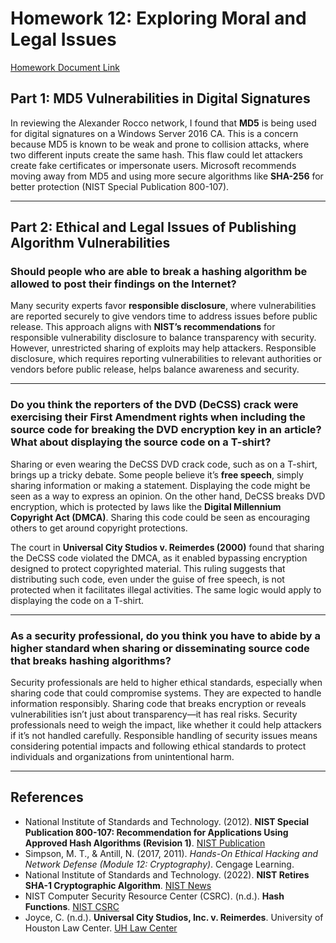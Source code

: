 # Homework 12: Exploring Moral and Legal Issues

[Homework Document Link](https://github.com/StephVergil/Exploring-Moral-and-Legal-Issues/blob/main/Homework%2012%20Exploring%20Moral%20and%20Legal%20Issues.docx)

## Part 1: MD5 Vulnerabilities in Digital Signatures

In reviewing the Alexander Rocco network, I found that **MD5** is being used for digital signatures on a Windows Server 2016 CA. This is a concern because MD5 is known to be weak and prone to collision attacks, where two different inputs create the same hash. This flaw could let attackers create fake certificates or impersonate users. Microsoft recommends moving away from MD5 and using more secure algorithms like **SHA-256** for better protection ​(NIST Special Publication 800-107).

---

## Part 2: Ethical and Legal Issues of Publishing Algorithm Vulnerabilities

### Should people who are able to break a hashing algorithm be allowed to post their findings on the Internet?

Many security experts favor **responsible disclosure**, where vulnerabilities are reported securely to give vendors time to address issues before public release. This approach aligns with **NIST’s recommendations** for responsible vulnerability disclosure to balance transparency with security. However, unrestricted sharing of exploits may help attackers. Responsible disclosure, which requires reporting vulnerabilities to relevant authorities or vendors before public release, helps balance awareness and security.

---

### Do you think the reporters of the DVD (DeCSS) crack were exercising their First Amendment rights when including the source code for breaking the DVD encryption key in an article? What about displaying the source code on a T-shirt?

Sharing or even wearing the DeCSS DVD crack code, such as on a T-shirt, brings up a tricky debate. Some people believe it’s **free speech**, simply sharing information or making a statement. Displaying the code might be seen as a way to express an opinion. On the other hand, DeCSS breaks DVD encryption, which is protected by laws like the **Digital Millennium Copyright Act (DMCA)**. Sharing this code could be seen as encouraging others to get around copyright protections.

The court in **Universal City Studios v. Reimerdes (2000)** found that sharing the DeCSS code violated the DMCA, as it enabled bypassing encryption designed to protect copyrighted material. This ruling suggests that distributing such code, even under the guise of free speech, is not protected when it facilitates illegal activities. The same logic would apply to displaying the code on a T-shirt.

---

### As a security professional, do you think you have to abide by a higher standard when sharing or disseminating source code that breaks hashing algorithms?

Security professionals are held to higher ethical standards, especially when sharing code that could compromise systems. They are expected to handle information responsibly. Sharing code that breaks encryption or reveals vulnerabilities isn’t just about transparency—it has real risks. Security professionals need to weigh the impact, like whether it could help attackers if it’s not handled carefully. Responsible handling of security issues means considering potential impacts and following ethical standards to protect individuals and organizations from unintentional harm.

---

## References

- National Institute of Standards and Technology. (2012). **NIST Special Publication 800-107: Recommendation for Applications Using Approved Hash Algorithms (Revision 1)**. [NIST Publication](https://nvlpubs.nist.gov/nistpubs/Legacy/SP/nistspecialpublication800-107r1.pdf)
- Simpson, M. T., & Antill, N. (2017, 2011). *Hands-On Ethical Hacking and Network Defense (Module 12: Cryptography)*. Cengage Learning.
- National Institute of Standards and Technology. (2022). **NIST Retires SHA-1 Cryptographic Algorithm**. [NIST News](https://www.nist.gov/news-events/news/2022/12/nist-retires-sha-1-cryptographic-algorithm)
- NIST Computer Security Resource Center (CSRC). (n.d.). **Hash Functions**. [NIST CSRC](https://csrc.nist.gov/Projects/hash-functions)
- Joyce, C. (n.d.). **Universal City Studios, Inc. v. Reimerdes**. University of Houston Law Center. [UH Law Center](https://www.law.uh.edu/faculty/cjoyce/copyright/release10/universal.html)
